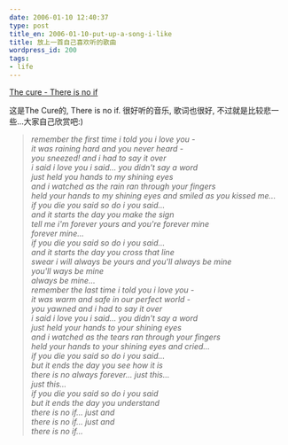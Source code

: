 ```yaml
---
date: 2006-01-10 12:40:37
type: post
title_en: 2006-01-10-put-up-a-song-i-like
title: 放上一首自己喜欢听的歌曲
wordpress_id: 200
tags:
- life
---
```


[The cure - There is no if](http://lab.nickcheng.com/music/06-the_cure-there_is_no_if-tns.mp3)

这是The Cure的, There is no if. 很好听的音乐, 歌词也很好, 不过就是比较悲一些...大家自己欣赏吧:)

>_remember the first time i told you i love you -  
it was raining hard and you never heard -  
you sneezed! and i had to say it over  
i said i love you i said... you didn't say a word  
just held you hands to my shining eyes  
and i watched as the rain ran through your fingers  
held your hands to my shining eyes and smiled as you kissed me...  
if you die you said so do i you said...  
and it starts the day you make the sign  
tell me i'm forever yours and you're forever mine  
forever mine...  
if you die you said so do i you said...  
and it starts the day you cross that line  
swear i will always be yours and you'll always be mine  
you'll ways be mine  
always be mine...  
remember the last time i told you i love you -  
it was warm and safe in our perfect world -  
you yawned and i had to say it over  
i said i love you i said... you didn't say a word  
just held your hands to your shining eyes  
and i watched as the tears ran through your fingers  
held your hands to your shining eyes and cried...  
if you die you said so do i you said...  
but it ends the day you see how it is  
there is no always forever... just this...  
just this...  
if you die you said so do i you said  
but it ends the day you understand  
there is no if... just and  
there is no if... just and  
there is no if..._  
  